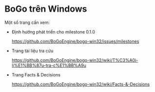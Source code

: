﻿BoGo trên Windows
=================

Một số trang cần xem:

* Định hướng phát triển cho milestone 0.1.0

  https://github.com/BoGoEngine/bogo-win32/issues/milestones

* Trang tài liệu tra cứu

  https://github.com/BoGoEngine/bogo-win32/wiki/T%C3%A0i-li%E1%BB%87u-tra-c%E1%BB%A9u

* Trang Facts & Decisions

  https://github.com/BoGoEngine/bogo-win32/wiki/Facts-&-Decisions
